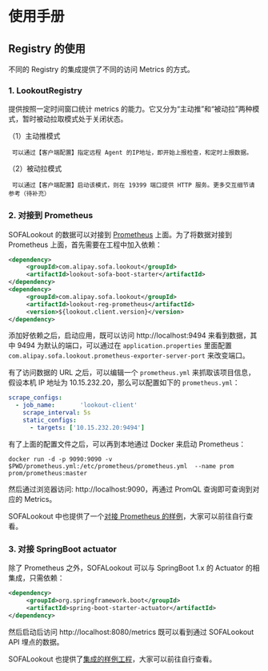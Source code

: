 # 使用手册

## Registry 的使用

不同的 Registry 的集成提供了不同的访问 Metrics 的方式。
### 1. LookoutRegistry

提供按照一定时间窗口统计 metrics 的能力。它又分为“主动推”和“被动拉”两种模式，暂时被动拉取模式处于关闭状态。

（1）主动推模式

     可以通过【客户端配置】指定远程 Agent 的IP地址，即开始上报检查，和定时上报数据。

（2）被动拉模式

     可以通过【客户端配置】启动该模式，则在 19399 端口提供 HTTP 服务。更多交互细节请参考（待补充）


### 2. 对接到 Prometheus

SOFALookout 的数据可以对接到 [Prometheus](https://prometheus.io/) 上面。为了将数据对接到 Prometheus 上面，首先需要在工程中加入依赖：

```xml
<dependency>
     <groupId>com.alipay.sofa.lookout</groupId>
     <artifactId>lookout-sofa-boot-starter</artifactId>
</dependency>
<dependency>
     <groupId>com.alipay.sofa.lookout</groupId>
     <artifactId>lookout-reg-prometheus</artifactId>
     <version>${lookout.client.version}</version>
</dependency>
```

添加好依赖之后，启动应用，既可以访问 http://localhost:9494 来看到数据，其中 9494 为默认的端口，可以通过在 `application.properties` 里面配置 `com.alipay.sofa.lookout.prometheus-exporter-server-port` 来改变端口。

有了访问数据的 URL 之后，可以编辑一个 `prometheus.yml` 来抓取该项目信息，假设本机 IP 地址为 10.15.232.20，那么可以配置如下的 `prometheus.yml`：

```yaml
scrape_configs:
  - job_name:       'lookout-client'
    scrape_interval: 5s
    static_configs:
      - targets: ['10.15.232.20:9494']
```

有了上面的配置文件之后，可以再到本地通过 Docker 来启动 Prometheus：

```
docker run -d -p 9090:9090 -v $PWD/prometheus.yml:/etc/prometheus/prometheus.yml  --name prom prom/prometheus:master
```

然后通过浏览器访问: http://localhost:9090，再通过 PromQL 查询即可查询到对应的 Metrics。

SOFALookout 中也提供了一个[对接 Prometheus 的样例](https://github.com/sofastack/sofa-lookout/tree/master/client/samples/lookout-client-samples-prometheus)，大家可以前往自行查看。

### 3. 对接 SpringBoot actuator

除了 Prometheus 之外，SOFALookout 可以与 SpringBoot 1.x 的 Actuator 的相集成，只需依赖：

```xml
<dependency>
     <groupId>org.springframework.boot</groupId>
     <artifactId>spring-boot-starter-actuator</artifactId>
</dependency>
```

然后启动后访问 http://localhost:8080/metrics 既可以看到通过 SOFALookout API 埋点的数据。

SOFALookout 也提供了[集成的样例工程](https://github.com/sofastack/sofa-lookout/tree/master/client/samples/lookout-client-samples-boot)，大家可以前往自行查看。
